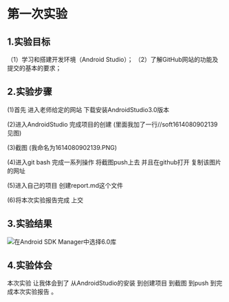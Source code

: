 # 第一次实验

## 1.实验目标
（1）学习和搭建开发环境（Android Studio）；
（2）了解GitHub网站的功能及提交的基本的要求；

## 2.实验步骤
(1)首先 进入老师给定的网站 下载安装AndroidStudio3.0版本

(2)进入AndroidStudio 完成项目的创建 (里面我加了一行//soft1614080902139 见图) 

(3)截图 (我命名为1614080902139.PNG)

(4)进入git bash 完成一系列操作 将截图push上去 并且在github打开 复制该图片的网址

(5)进入自己的项目 创建report.md这个文件

(6)将本次实验报告完成 上交

## 3.实验结果
![在Android SDK Manager中选择6.0库](https://github.com/Beinglzb/android-labs-2018/blob/master/soft1614080902139/soft1614080902139.PNG.png)
## 4.实验体会
本次实验 让我体会到了 从AndroidStudio的安装 到创建项目 到截图  到push 到完成本次实验报告 。
